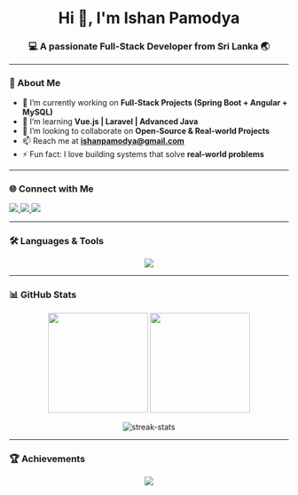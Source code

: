 <h1 align="center">Hi 👋, I'm Ishan Pamodya</h1>
<h3 align="center">💻 A passionate Full-Stack Developer from Sri Lanka 🌏</h3>

---

### 🚀 About Me
- 🔭 I’m currently working on **Full-Stack Projects (Spring Boot + Angular + MySQL)**
- 🌱 I’m learning **Vue.js | Laravel | Advanced Java**
- 👯 I’m looking to collaborate on **Open-Source & Real-world Projects**
- 📫 Reach me at **ishanpamodya@gmail.com**
- ⚡ Fun fact: I love building systems that solve **real-world problems**

---

### 🌐 Connect with Me  
<p align="left">
  <a href="https://linkedin.com/in/ishanpamodya" target="_blank">
    <img src="https://img.shields.io/badge/LinkedIn-%230077B5.svg?&style=for-the-badge&logo=linkedin&logoColor=white" />
  </a>
  <a href="https://fb.com/ishanpamodya" target="_blank">
    <img src="https://img.shields.io/badge/Facebook-%231877F2.svg?&style=for-the-badge&logo=facebook&logoColor=white" />
  </a>
  <a href="mailto:ishanpamodya@gmail.com" target="_blank">
    <img src="https://img.shields.io/badge/Gmail-D14836.svg?&style=for-the-badge&logo=gmail&logoColor=white" />
  </a>
</p>

---

### 🛠️ Languages & Tools  
<p align="center">
  <img src="https://skillicons.dev/icons?i=java,spring,angular,react,vue,ts,js,nodejs,php,mysql,html,css,tailwind,bootstrap,git,figma,arduino" />
</p>

---

### 📊 GitHub Stats
<p align="center">
  <img src="https://github-readme-stats.vercel.app/api?username=ishanpamodyaa&show_icons=true&theme=tokyonight" height="180em"/>
  <img src="https://github-readme-stats.vercel.app/api/top-langs/?username=ishanpamodyaa&layout=compact&theme=tokyonight" height="180em"/>
</p>

<p align="center">
  <img src="https://github-readme-streak-stats.herokuapp.com?user=ishanpamodyaa&theme=tokyonight" alt="streak-stats"/>
</p>

---

### 🏆 Achievements
<p align="center">
  <img src="https://github-profile-trophy.vercel.app/?username=ishanpamodyaa&theme=onedark&row=1&column=6" />
</p>
